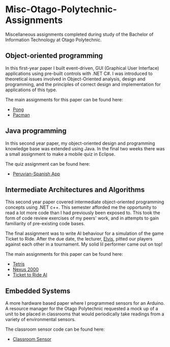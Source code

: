 # Misc-Otago-Polytechnic-Assignments
Miscellaneous assignments completed during study of the Bachelor of Information Technology at Otago Polytechnic.

## Object-oriented programming
In this first-year paper I built event-driven, GUI (Graphical User Interface) applications using pre-built controls with .NET C#. I was introduced to theoretical issues involved in Object-Oriented analysis, design and programming, and the principles of correct design and implementation for applications of this type. 

The main assignments for this paper can be found here: 
* [Pong](https://github.com/StephGarland/Misc-Otago-Polytechnic-Assignments/tree/master/Pong)
* [Pacman](https://github.com/StephGarland/Misc-Otago-Polytechnic-Assignments/tree/master/Pacman)

## Java programming
In this second year paper, my object-oriented design and programming knowledge base was extended using Java. In the final two weeks there was a small assignment to make a mobile quiz in Eclipse.

The quiz assignment can be found here:
* [Peruvian-Spanish App](https://github.com/StephGarland/Misc-Otago-Polytechnic-Assignments/tree/master/Peruvian-Spanish-Essentials)

## Intermediate Architectures and Algorithms 
This second year paper covered intermediate object-oriented programming concepts using .NET c++. This semester afforded me the opportunity to read a lot more code than I had previously been exposed to. This took the form of code review exercises of my peers' work, and in attempts to gain familiarity of pre-existing code bases. 

The final assignment was to write AI behaviour for a simulation of the game Ticket to Ride. After the due date, the lecturer, [Elvis](https://github.com/elvisvoer), pitted our players against each other in a tournament. My solid lil performer came out on top!

The main assignments for this paper can be found here:
* [Tetris](https://github.com/StephGarland/Misc-Otago-Polytechnic-Assignments/tree/master/Tetris)
* [Nexus 2000](https://github.com/StephGarland/Misc-Otago-Polytechnic-Assignments/tree/master/Nexus-2000)
* [Ticket to Ride AI](https://github.com/StephGarland/Misc-Otago-Polytechnic-Assignments/tree/master/Ticket-to-Ride-AI-Player)

## Embedded Systems
A more hardware based paper where I programmed sensors for an Arduino. A resource manager for the Otago Polytechnic requested a mock up of a unit to be placed in classrooms that would periodically take readings from a variety of environmental sensors. 

The classroom sensor code can be found here:
* [Classroom Sensor](https://github.com/StephGarland/Misc-Otago-Polytechnic-Assignments/tree/master/Classroom%20Sensor)
